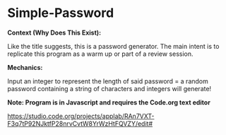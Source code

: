 # Simple-Password

**Context (Why Does This Exist):**

Like the title suggests, this is a password generator. The main intent is to replicate this program as a warm up or part of a review session. 

**Mechanics:**

Input an integer to represent the length of said password = a random password containing a string of characters and integers will generate!

**Note: Program is in Javascript and requires the Code.org text editor**

https://studio.code.org/projects/applab/RAn7VXT-F3q7tP92NJktfP28nrvCvtW8YrWzHtFQVZY/edit#
